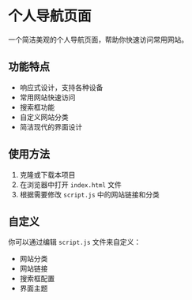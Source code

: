 # 个人导航页面

一个简洁美观的个人导航页面，帮助你快速访问常用网站。

## 功能特点

- 响应式设计，支持各种设备
- 常用网站快速访问
- 搜索框功能
- 自定义网站分类
- 简洁现代的界面设计

## 使用方法

1. 克隆或下载本项目
2. 在浏览器中打开 `index.html` 文件
3. 根据需要修改 `script.js` 中的网站链接和分类

## 自定义

你可以通过编辑 `script.js` 文件来自定义：
- 网站分类
- 网站链接
- 搜索框配置
- 界面主题 